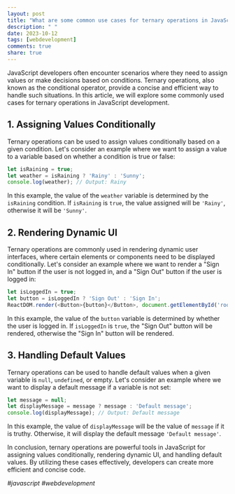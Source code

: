 ```yaml
---
layout: post
title: "What are some common use cases for ternary operations in JavaScript development?"
description: " "
date: 2023-10-12
tags: [webdevelopment]
comments: true
share: true
---
```


JavaScript developers often encounter scenarios where they need to assign values or make decisions based on conditions. Ternary operations, also known as the conditional operator, provide a concise and efficient way to handle such situations. In this article, we will explore some commonly used cases for ternary operations in JavaScript development.

## 1. Assigning Values Conditionally

Ternary operations can be used to assign values conditionally based on a given condition. Let's consider an example where we want to assign a value to a variable based on whether a condition is true or false:

```javascript
let isRaining = true;
let weather = isRaining ? 'Rainy' : 'Sunny';
console.log(weather); // Output: Rainy
```

In this example, the value of the `weather` variable is determined by the `isRaining` condition. If `isRaining` is `true`, the value assigned will be `'Rainy'`, otherwise it will be `'Sunny'`.

## 2. Rendering Dynamic UI

Ternary operations are commonly used in rendering dynamic user interfaces, where certain elements or components need to be displayed conditionally. Let's consider an example where we want to render a "Sign In" button if the user is not logged in, and a "Sign Out" button if the user is logged in:

```javascript
let isLoggedIn = true;
let button = isLoggedIn ? 'Sign Out' : 'Sign In';
ReactDOM.render(<Button>{button}</Button>, document.getElementById('root'));
```

In this example, the value of the `button` variable is determined by whether the user is logged in. If `isLoggedIn` is `true`, the "Sign Out" button will be rendered, otherwise the "Sign In" button will be rendered.

## 3. Handling Default Values

Ternary operations can be used to handle default values when a given variable is `null`, `undefined`, or empty. Let's consider an example where we want to display a default message if a variable is not set:

```javascript
let message = null;
let displayMessage = message ? message : 'Default message';
console.log(displayMessage); // Output: Default message
```

In this example, the value of `displayMessage` will be the value of `message` if it is truthy. Otherwise, it will display the default message `'Default message'`.

In conclusion, ternary operations are powerful tools in JavaScript for assigning values conditionally, rendering dynamic UI, and handling default values. By utilizing these cases effectively, developers can create more efficient and concise code. 

*#javascript #webdevelopment*